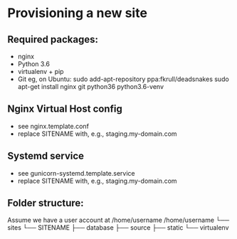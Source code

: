 Provisioning a new site
=======================

## Required packages:
* nginx
* Python 3.6
* virtualenv + pip
* Git
eg, on Ubuntu:
sudo add-apt-repository ppa:fkrull/deadsnakes
sudo apt-get install nginx git python36 python3.6-venv

## Nginx Virtual Host config
* see nginx.template.conf
* replace SITENAME with, e.g., staging.my-domain.com
## Systemd service

* see gunicorn-systemd.template.service
* replace SITENAME with, e.g., staging.my-domain.com

## Folder structure:
Assume we have a user account at /home/username
/home/username
        └── sites
            └── SITENAME
                ├── database
                ├── source
                ├── static
                └── virtualenv